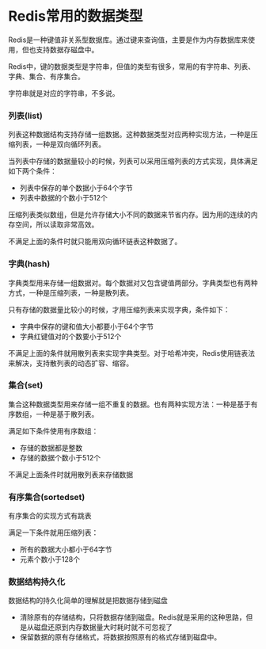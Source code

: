 # Redis常用的数据类型

Redis是一种键值非关系型数据库。通过键来查询值，主要是作为内存数据库来使用，但也支持数据存磁盘中。

Redis中，键的数据类型是字符串，但值的类型有很多，常用的有字符串、列表、字典、集合、有序集合。

字符串就是对应的字符串，不多说。

### 列表(list)

列表这种数据结构支持存储一组数据。这种数据类型对应两种实现方法，一种是压缩列表，一种是双向循环列表。

当列表中存储的数据量较小的时候，列表可以采用压缩列表的方式实现，具体满足如下两个条件：

- 列表中保存的单个数据小于64个字节
- 列表中数据的个数小于512个

压缩列表类似数组，但是允许存储大小不同的数据来节省内存。因为用的连续的内存空间，所以读取非常高效。

不满足上面的条件时就只能用双向循环链表这种数据了。


### 字典(hash)

字典类型用来存储一组数据对。每个数据对又包含键值两部分。字典类型也有两种方式，一种是压缩列表，一种是散列表。

只有存储的数据量比较小的时候，才用压缩列表来实现字典，条件如下：

- 字典中保存的键和值大小都要小于64个字节
- 字典红键值对的个数要小于512个

不满足上面的条件就用散列表来实现字典类型。对于哈希冲突，Redis使用链表法来解决，支持散列表的动态扩容、缩容。


### 集合(set)

集合这种数据类型用来存储一组不重复的数据。也有两种实现方法：一种是基于有序数组，一种是基于散列表。

满足如下条件使用有序数组：

- 存储的数据都是整数
- 存储的数据个数小于512个

不满足上面条件时就用散列表来存储数据

### 有序集合(sortedset)

有序集合的实现方式有跳表

满足一下条件就用压缩列表：

- 所有的数据大小都小于64字节
- 元素个数小于128个


### 数据结构持久化

数据结构的持久化简单的理解就是把数据存储到磁盘

- 清除原有的存储结构，只将数据存储到磁盘。Redis就是采用的这种思路，但是从磁盘还原到内存数据量大时耗时就不可忽视了
- 保留数据的原有存储格式，将数据按照原有的格式存储到磁盘中。